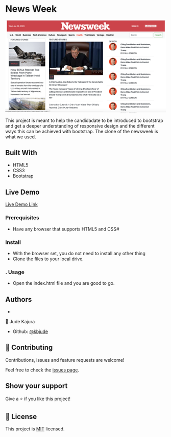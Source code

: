 # News Week

![screenshot](./resources/screenshot.png)

This project is meant to help the candidadate to be introduced to bootstrap and get a deeper understanding of responsive design and the different ways this can be achieved with bootstrap. The clone of the newsweek is what we used.

## Built With

- HTML5
- CSS3
- Bootstrap

## Live Demo

[Live Demo Link](https://raw.githack.com/kbjude/news-week/ft-index/index.html)


###  Prerequisites
  - Have any browser that supports HTML5 and CSS#
### Install
  - With the browser set, you do not need to install any other thing
  - Clone the files to your local drive.
### . Usage
  - Open the index.html file and you are good to go.
## Authors
  - 
👤 Jude Kajura

- Github: [@kbjude](https://github.com/kbjude)

## 🤝 Contributing

Contributions, issues and feature requests are welcome!

Feel free to check the [issues page](https://github.com/kbjude/news-week/issues).

## Show your support

Give a ⭐️ if you like this project!

## 📝 License

This project is [MIT](lic.url) licensed.
